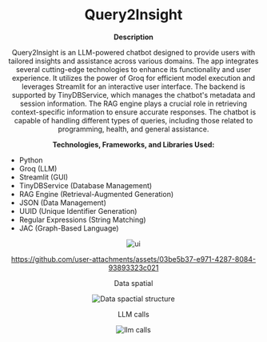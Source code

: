 <div align="center">
<h1>Query2Insight</h1>

<p><strong>Description </strong></p>
  <p>Query2Insight is an LLM-powered chatbot designed to provide users with tailored insights and assistance across various domains. The app integrates several cutting-edge technologies to enhance its functionality and user experience. It utilizes the power of Groq for efficient model execution and leverages Streamlit for an interactive user interface. The backend is supported by TinyDBService, which manages the chatbot's metadata and session information. The RAG engine plays a crucial role in retrieving context-specific information to ensure accurate responses. The chatbot is capable of handling different types of queries, including those related to programming, health, and general assistance.</p>
  
  <p><strong>Technologies, Frameworks, and Libraries Used:</strong></p>
  <div align="left">
  <ul>
    <li>Python</li>
    <li>Groq (LLM)</li>
    <li>Streamlit (GUI)</li>
    <li>TinyDBService (Database Management)</li>
    <li>RAG Engine (Retrieval-Augmented Generation)</li>
    <li>JSON (Data Management)</li>
    <li>UUID (Unique Identifier Generation)</li>
    <li>Regular Expressions (String Matching)</li>
    <li>JAC (Graph-Based Language)</li>
  </ul>
</div>

![ui](https://github.com/user-attachments/assets/731ab513-591f-4b60-9b22-88676a4fe831)


https://github.com/user-attachments/assets/03be5b37-e971-4287-8084-93893323c021

<p>Data spatial</p>

![Data spactial structure](https://github.com/user-attachments/assets/a00294e4-089b-42de-92a6-d178eb93a65a)

<p>LLM calls</p>

![llm calls](https://github.com/user-attachments/assets/f67854ef-d5ce-4059-808e-dce323e5ac73)
 
</div>
